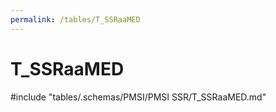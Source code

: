 ```yaml
---
permalink: /tables/T_SSRaaMED
---
```

# T_SSRaaMED
<!-- SPDX-License-Identifier: MPL-2.0 -->

<!-- ATTENTION : Ne pas supprimer ou modifier la ligne ci-dessous -->
#include "tables/.schemas/PMSI/PMSI SSR/T_SSRaaMED.md"
<!-- ATTENTION : Ne pas supprimer ou modifier la ligne ci-dessus -->
